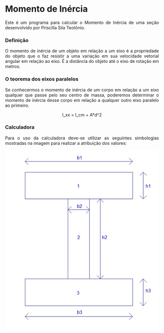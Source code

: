 <h1>Momento de Inércia</h1>

<p align = "justify">Este é um programa para calcular o Momento de Inércia de uma seção desenvolvido por Priscilla Sila Teotônio.</p>

<h3>Definição</h3>

<p align = "justify">O momento de inércia de um objeto em relação a um eixo é a propriedade do objeto que o faz resistir a uma variação em sua velocidade vetorial angular em relação ao eixo. É a distância do objeto até o eixo de rotação em metros.</p>

<h3>O teorema dos eixos paralelos</h3>

<p align = "justify">Se conhecermos o momento de inércia de um corpo em relação a um eixo qualquer que passe pelo seu centro de massa, poderemos determinar o momento de inércia desse corpo em relação a qualquer outro eixo paralelo ao primeiro.</p>

<p align = "center">I_xx  = I_cm + A*d^2</p>

<h3>Calculadora</h3>

<p align = "justify">Para o uso da calculadora deve-se utilizar as seguintes simbologias mostradas na imagem para realizar a atribuição dos valores:</p>

<p align = "center"><img src="https://github.com/wmpjrufg/PriscillaSilvaTeotonio/blob/gh-pages/figura%20com%20nomes%20momento%20de%20inercia.jpg"></p>

